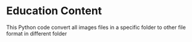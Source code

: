 # Education Content
This Python code convert all images files in a specific folder to other file format in different folder

